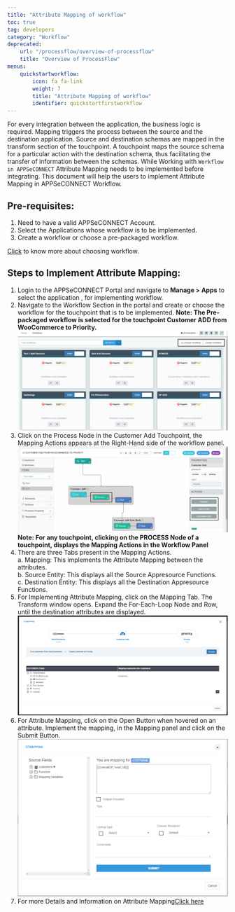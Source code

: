 ```yaml
---
title: "Attribute Mapping of workflow"
toc: true
tag: developers
category: "Workflow"
deprecated: 
    url: "/processflow/overview-of-processflow"
    title: "Overview of ProcessFlow"
menus: 
    quickstartworkflow:
        icon: fa fa-link
        weight: 7
        title: "Attribute Mapping of workflow" 
        identifier: quickstartfirstworkflow
---
```


For every integration between the application, the business logic is required. Mapping triggers the process between the source and the destination application. Source and destination schemas are mapped in the transform section of the touchpoint.
A touchpoint maps the source schema for a particular action with the destination schema, thus facilitating the transfer of information between the schemas. While Working with `Workflow in APPSeCONNECT`
Attribute Mapping needs to be implemented before integrating. This document will help the users to implement Attribute Mapping in APPSeCONNECT Workflow.

## Pre-requisites:
1.	Need to have a valid APPSeCONNECT Account.
2.	Select the Applications whose workflow is to be implemented.
3.	Create a workflow or choose a pre-packaged workflow.

[Click](/workflow/steps-to-choose-your-workflow/) to know more about choosing workflow.

## Steps to Implement Attribute Mapping:

1.	Login to the APPSeCONNECT Portal and navigate to **Manage > Apps** to select the application , for implementing workflow.
2.	Navigate to the Workflow Section in the portal and create or choose the workflow for the touchpoint that is to be implemented.
**Note: The Pre-packaged workflow is selected for the touchpoint Customer ADD from WooCommerce to Priority.**
 ![Attribute-Mappingnew1](/staticfiles/workflow-management/media/Attribute-Mappingnew1.png)
3.	Click on the Process Node in the Customer Add Touchpoint, the Mapping Actions appears at the Right-Hand side of the workflow panel.
![Attribute-Mappingnew2](/staticfiles/workflow-management/media/Attribute-Mappingnew2.png)
**Note: For any touchpoint, clicking on the PROCESS Node of a touchpoint, displays the Mapping Actions in the Workflow Panel**
4.	There are three Tabs present in the Mapping Actions.               
a.	Mapping: This implements the Attribute Mapping between the attributes.                                   
b.	Source Entity: This displays all the Source Appresource Functions.                                
c.	Destination Entity: This displays all the Destination Appresource Functions.                               
5.	For Implementing Attribute Mapping, click on the Mapping Tab. The Transform window opens. Expand the For-Each-Loop Node and Row, until the destination attributes are displayed.
![Attribute-Mappingnew3](/staticfiles/workflow-management/media/Attribute-Mappingnew3.png)
6.  For Attribute Mapping, click on the Open Button when hovered on an attribute. Implement the mapping, in the Mapping panel and click on the Submit Button.
![Attribute-Mappingnew4](/staticfiles/workflow-management/media/Attribute-Mappingnew4.png)
7.  For more Details and Information on Attribute Mapping[Click here](/transformation/steps-to-cutomize-prebuilt-mapping/)

